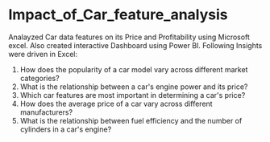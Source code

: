 # Impact_of_Car_feature_analysis
Analayzed Car data features on its Price and Profitability using Microsoft excel.
Also created interactive Dashboard using Power BI.
Following Insights were driven in Excel:
1. How does the popularity of a car model vary across different market categories?
2. What is the relationship between a car's engine power and its price?
3. Which car features are most important in determining a car's price?
4. How does the average price of a car vary across different manufacturers?
5. What is the relationship between fuel efficiency and the number of cylinders in a car's engine?
